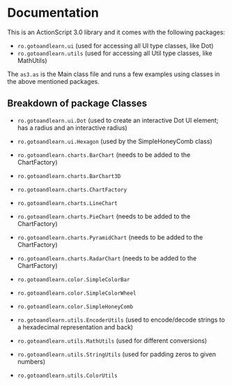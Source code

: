 Documentation
=============

This is an ActionScript 3.0 library and it comes with the following packages:

* `ro.gotoandlearn.ui`		(used for accessing all UI type classes, like Dot)
* `ro.gotoandlearn.utils`	(used for accessing all Util type classes, like MathUtils)

The `as3.as` is the Main class file and runs a few examples using classes in the above mentioned packages.

Breakdown of package Classes
----------------------------
* `ro.gotoandlearn.ui.Dot`				(used to create an interactive Dot UI element; has a radius and an interactive radius)
* `ro.gotoandlearn.ui.Hexagon`			(used by the SimpleHoneyComb class)

* `ro.gotoandlearn.charts.BarChart`		(needs to be added to the ChartFactory)
* `ro.gotoandlearn.charts.BarChart3D`
* `ro.gotoandlearn.charts.ChartFactory`
* `ro.gotoandlearn.charts.LineChart`
* `ro.gotoandlearn.charts.PieChart`		(needs to be added to the ChartFactory)
* `ro.gotoandlearn.charts.PyramidChart`	(needs to be added to the ChartFactory)
* `ro.gotoandlearn.charts.RadarChart`	(needs to be added to the ChartFactory)

* `ro.gotoandlearn.color.SimpleColorBar`
* `ro.gotoandlearn.color.SimpleColorWheel`
* `ro.gotoandlearn.color.SimpleHoneyComb`

* `ro.gotoandlearn.utils.EncoderUtils`	(used to encode/decode strings to a hexadecimal representation and back)
* `ro.gotoandlearn.utils.MathUtils`		(used for different conversions)
* `ro.gotoandlearn.utils.StringUtils`	(used for padding zeros to given numbers)
* `ro.gotoandlearn.utils.ColorUtils`
